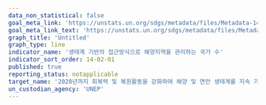 ```yaml
---
data_non_statistical: false
goal_meta_link: 'https://unstats.un.org/sdgs/metadata/files/Metadata-14-02-01.pdf'
goal_meta_link_text: 'https://unstats.un.org/sdgs/metadata/files/Metadata-14-02-01.pdf'
graph_title: 'Untitled'
graph_type: line
indicator_name: '생태계 기반의 접근방식으로 해양지역을 관리하는 국가 수'
indicator_sort_order: 14-02-01
published: true
reporting_status: notapplicable
target_name: '2020년까지 회복력 및 복원활동을 강화하여 해양 및 연안 생태계를 지속 가능하게 관리하고 보호 조치 실행'
un_custodian_agency: 'UNEP'
---
```

